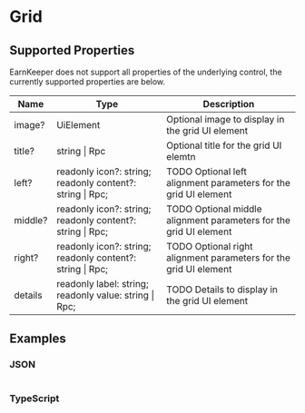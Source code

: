# Grid

## Supported Properties

EarnKeeper does not support all properties of the underlying control, the currently supported properties are below.

| Name           | Type           | Description |
| --------       | -------------- | ----------- |
| image?         | UiElement      | Optional image to display in the grid UI element            |
| title?         | string \| Rpc  | Optional title for the grid UI elemtn                       |
| left?          |   readonly icon?: string;  readonly content?: string \| Rpc;| TODO Optional left alignment parameters  for the grid UI element |
| middle?        |   readonly icon?: string; readonly content?: string \| Rpc;| TODO Optional middle alignment parameters for the grid UI element          |
| right?         |   readonly icon?: string; readonly content?: string \| Rpc;| TODO  Optional right alignment parameters  for the grid UI element |
| details        |   readonly label: string; readonly value: string \| Rpc;| TODO  Details to display in the grid UI element  |

## Examples

### JSON

```json
```

### TypeScript

```javascript
```

